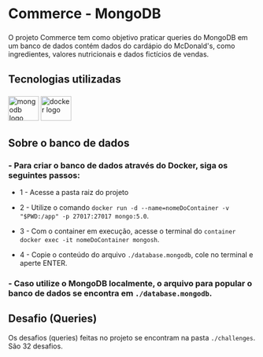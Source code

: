 <h1 align="left">Commerce - MongoDB</h1>

###

<p align="left">O projeto Commerce tem como objetivo praticar queries do MongoDB em um banco de dados contém dados do cardápio do McDonald's, como ingredientes, valores nutricionais e dados fictícios de vendas.</p>

###

<h2 align="left">Tecnologias utilizadas</h2>

###

<div align="left">
  <img src="https://cdn.jsdelivr.net/gh/devicons/devicon/icons/mongodb/mongodb-original.svg" height="50" width="62" alt="mongodb logo"  />
  <img src="https://cdn.jsdelivr.net/gh/devicons/devicon/icons/docker/docker-original-wordmark.svg" height="50" width="62" alt="docker logo"  />
</div>

###

<h2 align="left">Sobre o banco de dados</h2>

###

### - Para criar o banco de dados através do Docker, siga os seguintes passos:

- 1 - Acesse a pasta raiz do projeto

- 2 - Utilize o comando `docker run -d --name=nomeDoContainer -v "$PWD:/app" -p 27017:27017 mongo:5.0`.

- 3 - Com o container em execução, acesse o terminal do `container docker exec -it nomeDoContainer mongosh`.

- 4 - Copie o conteúdo do arquivo `./database.mongodb`, cole no terminal e aperte ENTER.

### - Caso utilize o MongoDB localmente, o arquivo para popular o banco de dados se encontra em `./database.mongodb`.

###

<h2 align="left">Desafio (Queries)</h2>

Os desafios (queries) feitas no projeto se encontram na pasta `./challenges`. São 32 desafios.

###

